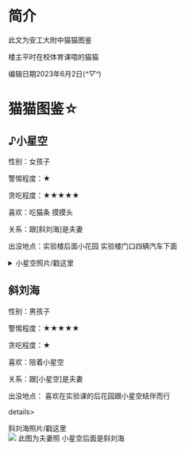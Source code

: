 # 简介
此文为安工大附中猫猫图鉴

楼主平时在校体育课喂的猫猫

编辑日期2023年6月2日(*^▽^*)

# 猫猫图鉴☆

## ♪小星空

性别：女孩子

警惕程度：★

贪吃程度：★★★★★

喜欢：吃猫条 摸摸头

关系：跟[斜刘海]是夫妻

出没地点：实验楼后面小花园 实验楼门口四辆汽车下面

<details>
<summary>小星空照片/戳这里</summary>
<img src= https://github.com/wei-eeeatOVO/schoolcat/assets/118591722/7bf8ee33-d977-4329-bb96-66f53b81f647
 /> 
 此图为刚吃完猫条的抓拍
  </details>

## 斜刘海

性别：男孩子

警惕程度：★★★★★

贪吃程度：★

喜欢：陪着小星空

关系：跟[小星空]是夫妻

出没地点： 喜欢在实验课的后花园跟小星空结伴而行

details>
<summary>斜刘海照片/戳这里</summary>
<img src= https://github.com/wei-eeeatOVO/schoolcat/assets/118591722/fbbae019-39e0-453d-84ff-8b7e4585a870
 /> 
 此图为夫妻照 小星空后面是斜刘海
  </details>
